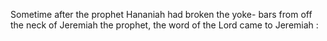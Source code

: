 Sometime after the prophet Hananiah had broken the yoke- bars from off the neck of Jeremiah the prophet, the word of the Lord came to Jeremiah :
